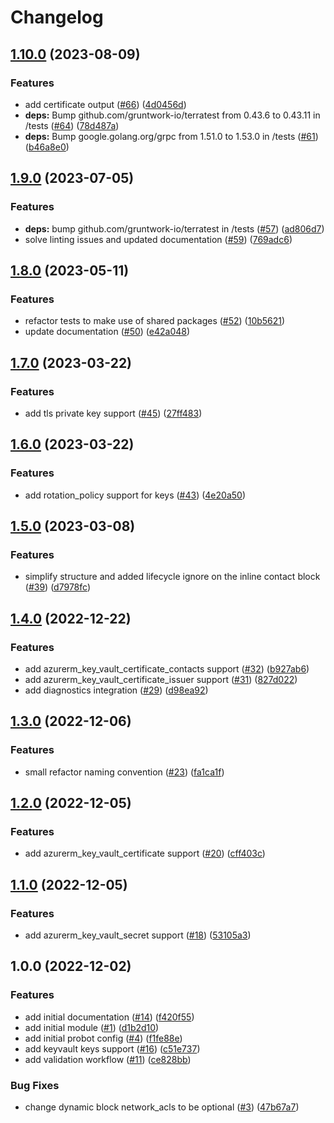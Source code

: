 # Changelog

## [1.10.0](https://github.com/aztfmods/terraform-azure-kv/compare/v1.9.0...v1.10.0) (2023-08-09)


### Features

* add certificate output ([#66](https://github.com/aztfmods/terraform-azure-kv/issues/66)) ([4d0456d](https://github.com/aztfmods/terraform-azure-kv/commit/4d0456d3b515dd2a7a7e75fb1ad5676f329fc5e3))
* **deps:** Bump github.com/gruntwork-io/terratest from 0.43.6 to 0.43.11 in /tests ([#64](https://github.com/aztfmods/terraform-azure-kv/issues/64)) ([78d487a](https://github.com/aztfmods/terraform-azure-kv/commit/78d487a168c77b63c82e474e40fe6ecb7d43fe32))
* **deps:** Bump google.golang.org/grpc from 1.51.0 to 1.53.0 in /tests ([#61](https://github.com/aztfmods/terraform-azure-kv/issues/61)) ([b46a8e0](https://github.com/aztfmods/terraform-azure-kv/commit/b46a8e049bc3c2603924efc927e8bcff9a8f91ce))

## [1.9.0](https://github.com/aztfmods/terraform-azure-kv/compare/v1.8.0...v1.9.0) (2023-07-05)


### Features

* **deps:** bump github.com/gruntwork-io/terratest in /tests ([#57](https://github.com/aztfmods/terraform-azure-kv/issues/57)) ([ad806d7](https://github.com/aztfmods/terraform-azure-kv/commit/ad806d785c453128e689b45a1a9c161d400c6878))
* solve linting issues and updated documentation ([#59](https://github.com/aztfmods/terraform-azure-kv/issues/59)) ([769adc6](https://github.com/aztfmods/terraform-azure-kv/commit/769adc682bf0831b116b1d2c6a2be3cd6f10bad2))

## [1.8.0](https://github.com/aztfmods/module-azurerm-kv/compare/v1.7.0...v1.8.0) (2023-05-11)


### Features

* refactor tests to make use of shared packages ([#52](https://github.com/aztfmods/module-azurerm-kv/issues/52)) ([10b5621](https://github.com/aztfmods/module-azurerm-kv/commit/10b5621daff490d6ae0115468da5895abfc00e2d))
* update documentation ([#50](https://github.com/aztfmods/module-azurerm-kv/issues/50)) ([e42a048](https://github.com/aztfmods/module-azurerm-kv/commit/e42a048b977b5804111beea22a716b8f017b650a))

## [1.7.0](https://github.com/aztfmods/module-azurerm-kv/compare/v1.6.0...v1.7.0) (2023-03-22)


### Features

* add tls private key support ([#45](https://github.com/aztfmods/module-azurerm-kv/issues/45)) ([27ff483](https://github.com/aztfmods/module-azurerm-kv/commit/27ff483528fa78f289a5f69487e18f57f1fa98f5))

## [1.6.0](https://github.com/aztfmods/module-azurerm-kv/compare/v1.5.0...v1.6.0) (2023-03-22)


### Features

* add rotation_policy support for keys ([#43](https://github.com/aztfmods/module-azurerm-kv/issues/43)) ([4e20a50](https://github.com/aztfmods/module-azurerm-kv/commit/4e20a50da3a3ed512b50bb9973e3f9e4a8a56784))

## [1.5.0](https://github.com/aztfmods/module-azurerm-kv/compare/v1.4.0...v1.5.0) (2023-03-08)


### Features

* simplify structure and added lifecycle ignore on the inline contact block ([#39](https://github.com/aztfmods/module-azurerm-kv/issues/39)) ([d7978fc](https://github.com/aztfmods/module-azurerm-kv/commit/d7978fcc0b4a8c8780690f5e50d0d90cbf2f24df))

## [1.4.0](https://github.com/aztfmods/module-azurerm-kv/compare/v1.3.0...v1.4.0) (2022-12-22)


### Features

* add azurerm_key_vault_certificate_contacts support ([#32](https://github.com/aztfmods/module-azurerm-kv/issues/32)) ([b927ab6](https://github.com/aztfmods/module-azurerm-kv/commit/b927ab6be15fcab279540d8fa9cb391ef62d8432))
* add azurerm_key_vault_certificate_issuer support ([#31](https://github.com/aztfmods/module-azurerm-kv/issues/31)) ([827d022](https://github.com/aztfmods/module-azurerm-kv/commit/827d022b23712a91074c5320459f5aaed9e60205))
* add diagnostics integration ([#29](https://github.com/aztfmods/module-azurerm-kv/issues/29)) ([d98ea92](https://github.com/aztfmods/module-azurerm-kv/commit/d98ea926f86ab27cbe3fdc1ff5a40afbff951a94))

## [1.3.0](https://github.com/aztfmods/module-azurerm-kv/compare/v1.2.0...v1.3.0) (2022-12-06)


### Features

* small refactor naming convention ([#23](https://github.com/aztfmods/module-azurerm-kv/issues/23)) ([fa1ca1f](https://github.com/aztfmods/module-azurerm-kv/commit/fa1ca1fbb2f493a1c9efd030ec8f4d0b443d9287))

## [1.2.0](https://github.com/aztfmods/module-azurerm-kv/compare/v1.1.0...v1.2.0) (2022-12-05)


### Features

* add azurerm_key_vault_certificate support ([#20](https://github.com/aztfmods/module-azurerm-kv/issues/20)) ([cff403c](https://github.com/aztfmods/module-azurerm-kv/commit/cff403c56bac416bf44808cf176df76f34885f1d))

## [1.1.0](https://github.com/aztfmods/module-azurerm-kv/compare/v1.0.0...v1.1.0) (2022-12-05)


### Features

* add azurerm_key_vault_secret support ([#18](https://github.com/aztfmods/module-azurerm-kv/issues/18)) ([53105a3](https://github.com/aztfmods/module-azurerm-kv/commit/53105a30706a6da025266c9d948b94c3e7673d0a))

## 1.0.0 (2022-12-02)


### Features

* add initial documentation ([#14](https://github.com/aztfmods/module-azurerm-kv/issues/14)) ([f420f55](https://github.com/aztfmods/module-azurerm-kv/commit/f420f55f59847e9fd9459cec72c88d9ecfa01f9c))
* add initial module ([#1](https://github.com/aztfmods/module-azurerm-kv/issues/1)) ([d1b2d10](https://github.com/aztfmods/module-azurerm-kv/commit/d1b2d108b6618f8b0c639ee723fb6462efe29272))
* add initial probot config ([#4](https://github.com/aztfmods/module-azurerm-kv/issues/4)) ([f1fe88e](https://github.com/aztfmods/module-azurerm-kv/commit/f1fe88e8a432ea6318e465cfb1c230f786a5112c))
* add keyvault keys support ([#16](https://github.com/aztfmods/module-azurerm-kv/issues/16)) ([c51e737](https://github.com/aztfmods/module-azurerm-kv/commit/c51e73712c941316dc382875b34aef2c64433496))
* add validation workflow ([#11](https://github.com/aztfmods/module-azurerm-kv/issues/11)) ([ce828bb](https://github.com/aztfmods/module-azurerm-kv/commit/ce828bb180014462ba8d1a96f726e16d5a3b5770))


### Bug Fixes

* change dynamic block network_acls to be optional ([#3](https://github.com/aztfmods/module-azurerm-kv/issues/3)) ([47b67a7](https://github.com/aztfmods/module-azurerm-kv/commit/47b67a740e74c36eac3df95cffd291814a6feff4))
